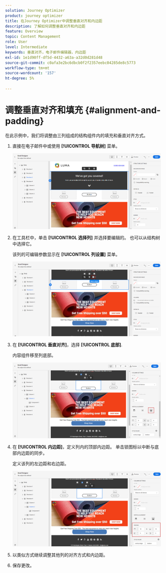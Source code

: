 ```yaml
---
solution: Journey Optimizer
product: journey optimizer
title: 在Journey Optimizer中调整垂直对齐和内边距
description: 了解如何调整垂直对齐和内边距
feature: Overview
topic: Content Management
role: User
level: Intermediate
keywords: 垂直对齐，电子邮件编辑器，内边距
exl-id: 1e1d90ff-df5d-4432-a63a-a32d0d281d48
source-git-commit: c0afa3e2bc6dbcb0f2f2357eebc04285de8c5773
workflow-type: tm+mt
source-wordcount: '157'
ht-degree: 5%

---
```


# 调整垂直对齐和填充 {#alignment-and-padding}

在此示例中，我们将调整由三列组成的结构组件内的填充和垂直对齐方式。

1. 直接在电子邮件中或使用 **[!UICONTROL 导航树]** 菜单。

   ![](assets/alignment_1.png)

1. 在工具栏中，单击 **[!UICONTROL 选择列]** 并选择要编辑的。 也可以从结构树中选择它。

   该列的可编辑参数显示在 **[!UICONTROL 列设置]** 菜单。

   ![](assets/alignment_2.png)

1. 在 **[!UICONTROL 垂直对齐]**，选择 **[!UICONTROL 底部]**.

   内容组件移至列底部。

   ![](assets/alignment_3.png)

1. 在 **[!UICONTROL 内边距]**，定义列内的顶部内边距。 单击锁图标以中断与底部内边距的同步。

   定义该列的左边距和右边距。

   ![](assets/alignment_4.png)

1. 以类似方式继续调整其他列的对齐方式和内边距。

1. 保存更改。
